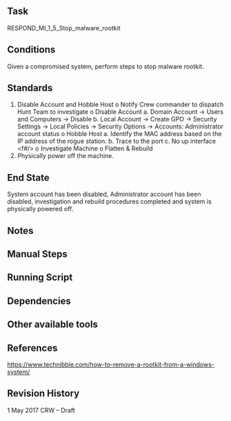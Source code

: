 ## Task

RESPOND_MI_1_5_Stop_malware_rootkit
## Conditions

Given a compromised system, perform steps to stop malware rootkit.
## Standards

1. Disable Account and Hobble Host
o Notify Crew commander to dispatch Hunt Team to investigate
o Disable Account
a. Domain Account -> Users and Computers -> Disable
b. Local Account -> Create GPO -> Security Settings -> Local Policies -> Security Options -> Accounts: Administrator account status <DISABLED>
o Hobble Host
a. Identify the MAC address based on the IP address of the rogue station.
b. Trace to the port
c. No up interface <f#/>
o Investigate Machine
o Flatten & Rebuild
2. Physically power off the machine.
## End State

System account has been disabled, Administrator account has been disabled, investigation and rebuild procedures completed and system is physically powered off.
## Notes

## Manual Steps


## Running Script


## Dependencies


## Other available tools


## References

https://www.technibble.com/how-to-remove-a-rootkit-from-a-windows-system/
## Revision History

1 May 2017 CRW – Draft